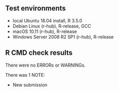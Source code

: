 ## Test environments

* local Ubuntu 18.04 install, R 3.5.0
* Debian Linux (r-hub), R-release, GCC
* macOS 10.11 (r-hub), R-release
* Windows Server 2008 R2 SP1 (r-hub), R-release

## R CMD check results

There were no ERRORs or WARNINGs.

There was 1 NOTE:

* New submission

